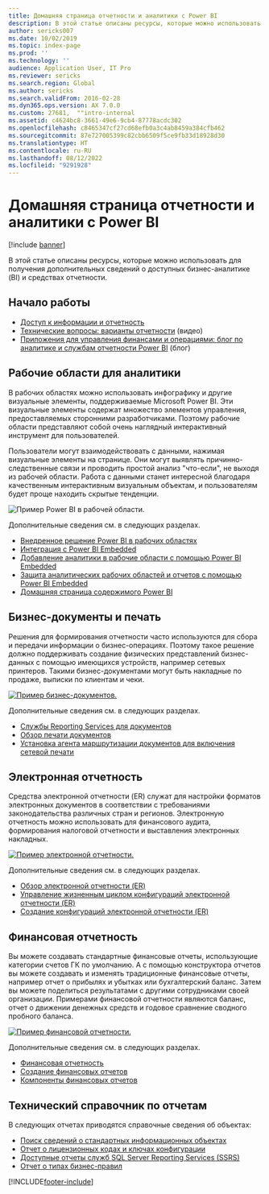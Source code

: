 ```yaml
---
title: Домашняя страница отчетности и аналитики с Power BI
description: В этой статье описаны ресурсы, которые можно использовать для получения дополнительных сведений о доступных бизнес-аналитике и средствах отчетности.
author: sericks007
ms.date: 10/02/2019
ms.topic: index-page
ms.prod: ''
ms.technology: ''
audience: Application User, IT Pro
ms.reviewer: sericks
ms.search.region: Global
ms.author: sericks
ms.search.validFrom: 2016-02-28
ms.dyn365.ops.version: AX 7.0.0
ms.custom: 27681,  ""intro-internal
ms.assetid: c4624bc8-3661-49e6-9cb4-87778acdc302
ms.openlocfilehash: c8465347cf27cd68efb0a3c4ab8459a384cfb462
ms.sourcegitcommit: 87e727005399c82cbb6509f5ce9fb33d18928d30
ms.translationtype: HT
ms.contentlocale: ru-RU
ms.lasthandoff: 08/12/2022
ms.locfileid: "9291928"
---
```

# <a name="reporting-and-analytics-with-power-bi-home-page"></a>Домашняя страница отчетности и аналитики с Power BI

[!include [banner](../includes/banner.md)]

В этой статье описаны ресурсы, которые можно использовать для получения дополнительных сведений о доступных бизнес-аналитике (BI) и средствах отчетности.

## <a name="get-started"></a>Начало работы
- [Доступ к информации и отчетность](information-access-reporting.md)
- [Технические вопросы: варианты отчетности](https://www.youtube.com/watch?v=NzZONjKs5xA) (видео)
- [Приложения для управления финансами и операциями: блог по аналитике и службам отчетности Power BI](https://community.dynamics.com/365/financeandoperations/b/powerbianalyticsandreporting) (блог)

## <a name="analytical-workspaces"></a>Рабочие области для аналитики
В рабочих областях можно использовать инфографику и другие визуальные элементы, поддерживаемые Microsoft Power BI. Эти визуальные элементы содержат множество элементов управления, предоставляемых сторонними разработчиками. Поэтому рабочие области представляют собой очень наглядный интерактивный инструмент для пользователей.

Пользователи могут взаимодействовать с данными, нажимая визуальные элементы на странице. Они могут выявлять причинно-следственные связи и проводить простой анализ "что-если", не выходя из рабочей области. Работа с данными станет интересной благодаря качественным интерактивным визуальным объектам, и пользователям будет проще находить скрытые тенденции.

![Пример Power BI в рабочей области.](./media/Power-BI-in-D365-Workspace.png)

Дополнительные сведения см. в следующих разделах.

- [Внедренное решение Power BI в рабочих областях](embed-power-bi-workspaces.md)
- [Интеграция с Power BI Embedded](power-bi-embedded-integration.md)
- [Добавление аналитики в рабочие области с помощью Power BI Embedded](add-analytics-tab-workspaces.md)
- [Защита аналитических рабочих областей и отчетов с помощью Power BI Embedded](secure-analytical-workspaces.md)
- [Домашняя страница содержимого Power BI](power-bi-home-page.md)

## <a name="business-documents-and-printing"></a>Бизнес-документы и печать
Решения для формирования отчетности часто используются для сбора и передачи информации о бизнес-операциях. Поэтому такое решение должно поддерживать создание физических представлений бизнес-данных с помощью имеющихся устройств, например сетевых принтеров. Такими бизнес-документами могут быть накладные по продаже, выписки по клиентам и чеки.

[![Пример бизнес-документов.](./media/image-of-business-documents-1024x632.png)](./media/image-of-business-documents.png)

Дополнительные сведения см. в следующих разделах.

- [Службы Reporting Services для документов](document-reporting-services.md)
- [Обзор печати документов](print-documents.md)
- [Установка агента маршрутизации документов для включения сетевой печати](install-document-routing-agent.md)

## <a name="electronic-reporting"></a>Электронная отчетность
Средства электронной отчетности (ER) служат для настройки форматов электронных документов в соответствии с требованиями законодательства различных стран и регионов. Электронную отчетность можно использовать для финансового аудита, формирования налоговой отчетности и выставления электронных накладных.

[![Пример электронной отчетности.](./media/electronic-reporting-example.png)](./media/electronic-reporting-example.png)

Дополнительные сведения см. в следующих разделах.

- [Обзор электронной отчетности (ER)](general-electronic-reporting.md)
- [Управление жизненным циклом конфигураций электронной отчетности (ER)](general-electronic-reporting-manage-configuration-lifecycle.md)
- [Создание конфигураций электронной отчетности (ER)](electronic-reporting-configuration.md)

## <a name="financial-reporting"></a>Финансовая отчетность
Вы можете создавать стандартные финансовые отчеты, использующие категории счетов ГК по умолчанию. А с помощью конструктора отчетов вы можете создавать и изменять традиционные финансовые отчеты, например отчет о прибылях и убытках или бухгалтерский баланс. Затем вы можете поделиться результатами с другими сотрудниками своей организации. Примерами финансовой отчетности являются баланс, отчет о движении денежных средств и годовое сравнение сводного пробного баланса.

[![Пример финансовой отчетности.](./media/financial-reporting-example.png)](./media/financial-reporting-example.png)

Дополнительные сведения см. в следующих разделах.

- [Финансовая отчетность](financial-reporting-intro.md)
- [Создание финансовых отчетов](generate-financial-report.md)
- [Компоненты финансовых отчетов](financial-report-components.md)

## <a name="technical-reference-reports"></a>Технический справочник по отчетам
В следующих отчетах приводятся справочные сведения об объектах:

- [Поиск сведений о стандартных информационных объектах](../data-entities/data-entities-report.md)
- [Отчет о лицензионных кодах и ключах конфигурации](../sysadmin/license-codes-configuration-keys-report.md)
- [Доступные отчеты служб SQL Server Reporting Services (SSRS)](SSRS-report.md)
- [Отчет о типах бизнес-правил](../../fin-ops/organization-administration/workflow-types-report.md)


[!INCLUDE[footer-include](../../../includes/footer-banner.md)]
